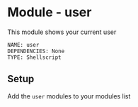 # Module - user

This module shows your current user

```
NAME: user
DEPENDENCIES: None
TYPE: Shellscript
```

## Setup
Add the `user` modules to your modules list


